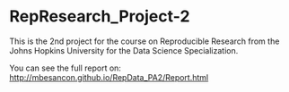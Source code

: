 RepResearch_Project-2
=====================

This is the 2nd project for the course on Reproducible Research from the Johns Hopkins University for the Data Science Specialization.  
  
You can see the full report on:
http://mbesancon.github.io/RepData_PA2/Report.html
